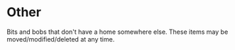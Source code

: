 # Other

Bits and bobs that don't have a home somewhere else. These items may be moved/modified/deleted at any time.
